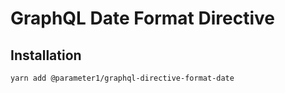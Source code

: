 # GraphQL Date Format Directive

## Installation
```
yarn add @parameter1/graphql-directive-format-date
```
